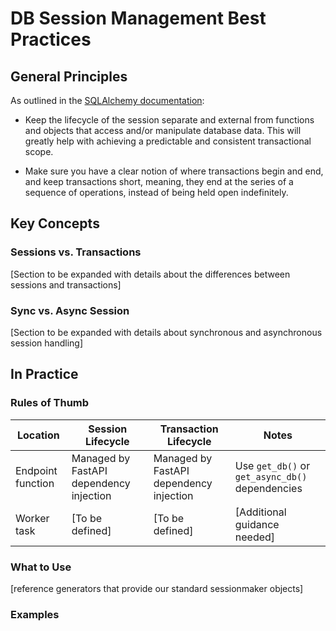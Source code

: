 # DB Session Management Best Practices

## General Principles

As outlined in the [SQLAlchemy documentation](https://docs.sqlalchemy.org/en/20/orm/session_basics.html#when-do-i-construct-a-session-when-do-i-commit-it-and-when-do-i-close-it):

- Keep the lifecycle of the session separate and external from functions and objects that access and/or manipulate database data. This will greatly help with achieving a predictable and consistent transactional scope.

- Make sure you have a clear notion of where transactions begin and end, and keep transactions short, meaning, they end at the series of a sequence of operations, instead of being held open indefinitely.

## Key Concepts

### Sessions vs. Transactions

[Section to be expanded with details about the differences between sessions and transactions]

### Sync vs. Async Session

[Section to be expanded with details about synchronous and asynchronous session handling]

## In Practice

### Rules of Thumb

| Location | Session Lifecycle | Transaction Lifecycle | Notes |
|----------|------------------|----------------------|--------|
| Endpoint function | Managed by FastAPI dependency injection | Managed by FastAPI dependency injection | Use `get_db()` or `get_async_db()` dependencies |
| Worker task | [To be defined] | [To be defined] | [Additional guidance needed] |

### What to Use

[reference generators that provide our standard sessionmaker objects]

### Examples
